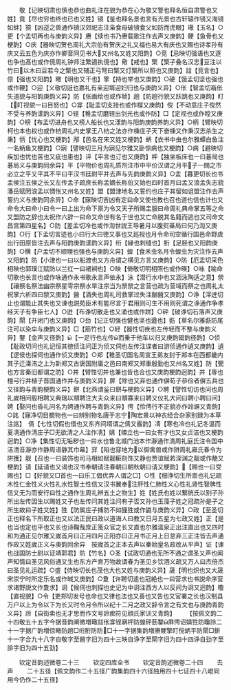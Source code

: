 <!-- { "loadSidebar": true } -->
　　敬【记映切肃也慎也恭也曲礼注在貌为恭在心为敬又警也释名恒自肃警也又姓】竟【尽也穷也终也已也又姓】镜【鉴也释名景也言有光景也古轩辕作镜又海镜如蚌】獍【凶逆之兽通作镜汉郊祀志注枭食母破镜食父如防而虎眼】璥【玉名】○更【个孟切再也与庚韵义异】赓【续也书乃赓载歌注作去声又庚韵】鲠【鱼骨也又梗韵】○庆【器映切贺也周礼大宗伯有贺庆之礼又福也易大有庆也又赐也诗孝孙有庆又云五色为庆亦作卿音同见书大又州名又姓又阳韵】○竞【忌映切强语也又逐也争也髙也或作傹周礼钟师注繁遏执傹也】儆【戒也】檠【檠子叠名汉志豆注以竹曰以木曰豆若今之檠也又辅正弓弩曰檠又灯檠所以照也又庚韵】誩【竞言也】倞【强也又阳韵】曔【明也又干也】擎【持也举也又庚韵】○硬【饿孟切坚也强也或作鞕】○迎【义敬切迓也嘉礼有亲迎壻迎妇归也与庚韵义异】○伥【智孟切朚伥失道貌与阳韵庚韵义异】防【张画绘也或作帧】趟【防趟行貌又跃跳也又庚韵】盯【盯视貌一曰目怒也】○牚【耻孟切支挂也或作橕又庚韵】傥【不动意庄子傥然不受与养韵漾韵义异】○锃【稚孟切磨锃出剑光也或作防】□【定视也或作瞠又庚韵】○榜【布孟切进舟也又榜人船长也又漾韵与阳韵庚韵养韵义异】○柄【臂映切柯也本也权也或作枋周礼内史掌王八枋之法亦作棅庄子天下奋棅又作秉汉志杀生之秉】怲【忧心也又梗韵】邴【邑名在宋又姓又梗韵】蛃【衣书中虫也尔雅蟫白鱼注一名蛃鱼又梗韵】○寎【譬映切三月为寎见尔雅又卧惊病也又梗韵】○病【避映切疾加也忧也苦也又疵也患也】评【平言也订也又庚韵】枰【独坐板床也一曰碁局也碁局义与庚韵同余异】平【平物价也周礼质剂注市中平价汉谓之月平子一閧之市必立之平又平其不平曰平汉书廷尉平并去声与先韵庚韵义异】○孟【暮更切长也书孟侯注五侯之长又左传孟子疏庶长称孟嫡长称伯又始也四时首月曰孟又浪孟失志貌潘岳赋罔浪孟以惆怅又州名又姓】盟【盟津地名又誓约也庄子其留如诅盟注作去声誓约义与庚韵同余异】○命【寐映切吉凶有定曰命又使也教也召也道也信也计也又命令大曰命小曰令一曰上出为命下禀为令又天子所赐圭服曰命周礼典命掌五等之命又盟防之辞也太祝作六辞一曰命又命世有名于世也又亡命脱其名籍而逃也又司命文昌宫第四星名】○防【差孟切冷也或作渹世説王导暑月以腹熨棊局曰何乃渹又庚韵】○行【下孟切言迹也小曰行大曰徳又事也又廵视也月令命司空循行国邑命野虞出行田原皆注去声与阳韵庚韵漾韵义异】绗【縁也刺缝也】胻【足胫也又阳韵庚韵】○横【户孟切不顺理也强也与庚韵义异】蝗【食禾虫名月令蝗虫为灾注作去声又阳韵】防【小津也一曰以船渡也又方舟谓之横见方言又庚韵】○防【厄孟切采色相映也郭璞江赋防以兰红一曰裙裥也】○映【倚敬切明相照也或作暎】○咏【喻命切歌也长言也或作咏通作永书歌永言声依永】泳【潜行水中也又涵泳陶适之意】禜【禳祭名祭法幽宗祭星雩宗祭水旱注宗当为禜禜之言营也疏为营域而祭之也周礼太祝掌六祈四曰禜又庚韵】醟【酒失也周礼司救掌过失注酗醟又庚韵】○诤【滓迸切止也谓能止其失也又谏也説苑臣术有能尽言于君用则可生不用则死谓之诤通作争孝经天子有争臣七人】○迸【布诤切散走也又涌也或作跰】○砰【破诤切石落声又庚韵】閛【开闭门也又庚韵】○劲【记正切强也健也坚也遒也】葝【草名尔雅葝防尾注可以染皁与庚韵义异】□【筋竹也】○轻【器性切疾也左传轻而不整与庚韵义异】鑋【金声又径韵】【一足行也左传而乗于他车以归又庚韵廻韵径韵】○侦【耻政切问也礼记恒其徳侦注问正为侦又伺也左传注谍者曰游侦通作遉又庚韵】遉【逻侯也探伺也通作侦又庚韵】○郑【稚圣切国名周宣王弟友封于郑本在西都畿内其子迁溱洧之上为新郑又古褒国附庸之邑曰南郑又郑重殷勤也又州名又姓】防【甖也方言秦旧都谓之防】○并【臂性切并也兼也皆也合也又庚韵梗韵迥韵】并【専也檀弓行并植子晋国通作并与庚韵义异】屏【除也又弃也通作偋荀子恭俭者偋五兵也又径韵与青韵梗韵义异】鉼【北燕谓釡曰鉼与梗韵义异】○聘【譬性切访也问也周礼嵗相问殷相聘又典瑞以頫聘注大夫众来曰頫寡来曰聘又仪礼大问曰聘小聘曰问】娉【娶问也昏礼问名为娉通作聘与青韵义异】俜【伶俜行不正貌亦作竛竮又青韵】○詺【寐净切目覩物也一曰辨别物名唐于志宁陶宏景以神农经合杂家别録为本草注詺】　倩【七性切假也借也又东齐间壻谓之倩又霰韵】凊【寒也冷也礼记冬温而夏凊通作清庄子□无欲清之人注作凊】婧【竦立也一曰女有才也又女贞洁也又梗韵迥韵】○净【集性切无垢秽也一曰水也鲁北城门池本作瀞通作清周礼庭氏注令国中洁清音瀞亦作静周语静其巾幕】穽【陷也穿地为以御禽兽或作阱周礼雍氏春令为阱擭】靓【召也一曰装饰也司马相如赋靓糚刻饰又静也贾谊赋若深渊之靓或作靘又梗韵】请【延请也又谒也汉书奉朝请注春朝曰朝秋朝曰请又梗韵】【赐也一曰受赐也】□【好貌又□首也一曰乐工倡优弄人谓之□】○性【细浄切生所禀也礼记疏木性仁金性义火性礼水性智土性信又汉书翼奉注肝性仁肺性义心性礼肾性智脾性信又无为而安行曰性之通作生周礼辨五土之物生】姓【姓氏也姓以繋统氏以别子孙所出左传因生以赐姓又子也左传问其姓注问有子否又孙也玉藻子姓之冠疏孙是子之所生故曰子姓又姓】狌【防属庄子捕防不如狸狌或作鼪与庚韵义异】○政【至圣切正也释名下所取正也又以法正民曰政以道诲人曰教又日月五星为七政又姓】正【是也当也定也平也又长也诗鞠哉庶正笺众官之长又直也尔雅滥泉正出注直出也又四时和为通正见尔雅又嵗首月曰正月四月正阳亦曰正月书正月上日怠弃三正注皆去声通作政又姓嵗正义与庚韵同余异　按嵗首之正本去声以秦始皇名政改从平声】证【谏也战国防士尉以证靖郭君】防【竹名】○圣【试政切通也无所不通之谓圣又声也闻声知情曰圣见风俗通又生也东方产育万物故谓春为圣见乡饮酒义疏又万人曰杰倍杰曰圣见礼运疏】○盛【侍映切长也茂也大也又姓与庚韵义异】晟【明也炽也又大晟宋崇宁时所定乐名或作晠又庚韵】○夐【许聘切逺也冠絶也一曰营求也书説命序营求诸野説文作夐求】诇【候伺也刺探也史记为中诇注西方人以反间为诇又迥韵】矎【直视貌】○令【吏郑切发号也命也又律也法也又善也又告也又官署之长也汉制县万户以上为令以下为长又时令月令所以纪十二月之政又辞令言之有文也与庚韵青韵义异】詅【自衒卖也无才思而作文号詅痴符见顔氏家训又青韵】
　　【按佩文韵二十四敬五十五字今据音韵阐微増璥誩伥牚锃寎枰防蝗砰葝鑋屏俜诏婧狌防矎詅二十一字据广韵増倞曔防趟□绗胻防防□十一字据集韵増赓鲠擎盯傥蛃平防閛□鉼十一字合九十八字自敬字至醟字旧为四十三映自诤字至閛字旧为四十四诤自劲字至詅字旧为四十五劲】

　　钦定音韵述微卷二十三
　　钦定四库全书
　　钦定音韵述微卷二十四
　　去声
　　二十五径【佩文韵作二十五径广韵集韵四十六径独用四十七证四十八嶝同用今仍作二十五径】

